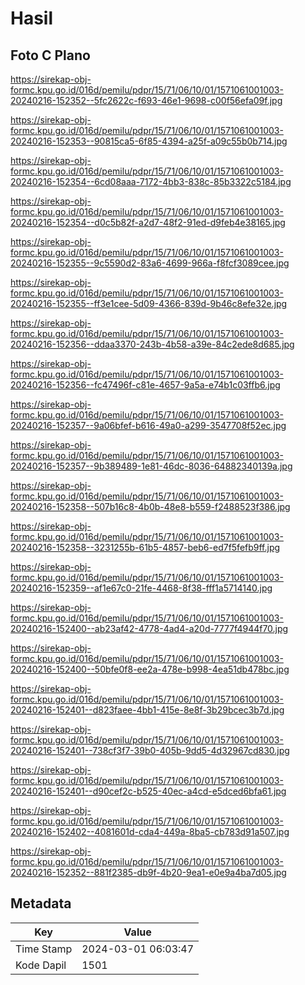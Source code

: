 # Hasil

## Foto C Plano

https://sirekap-obj-formc.kpu.go.id/016d/pemilu/pdpr/15/71/06/10/01/1571061001003-20240216-152352--5fc2622c-f693-46e1-9698-c00f56efa09f.jpg

https://sirekap-obj-formc.kpu.go.id/016d/pemilu/pdpr/15/71/06/10/01/1571061001003-20240216-152353--90815ca5-6f85-4394-a25f-a09c55b0b714.jpg

https://sirekap-obj-formc.kpu.go.id/016d/pemilu/pdpr/15/71/06/10/01/1571061001003-20240216-152354--6cd08aaa-7172-4bb3-838c-85b3322c5184.jpg

https://sirekap-obj-formc.kpu.go.id/016d/pemilu/pdpr/15/71/06/10/01/1571061001003-20240216-152354--d0c5b82f-a2d7-48f2-91ed-d9feb4e38165.jpg

https://sirekap-obj-formc.kpu.go.id/016d/pemilu/pdpr/15/71/06/10/01/1571061001003-20240216-152355--9c5590d2-83a6-4699-966a-f8fcf3089cee.jpg

https://sirekap-obj-formc.kpu.go.id/016d/pemilu/pdpr/15/71/06/10/01/1571061001003-20240216-152355--ff3e1cee-5d09-4366-839d-9b46c8efe32e.jpg

https://sirekap-obj-formc.kpu.go.id/016d/pemilu/pdpr/15/71/06/10/01/1571061001003-20240216-152356--ddaa3370-243b-4b58-a39e-84c2ede8d685.jpg

https://sirekap-obj-formc.kpu.go.id/016d/pemilu/pdpr/15/71/06/10/01/1571061001003-20240216-152356--fc47496f-c81e-4657-9a5a-e74b1c03ffb6.jpg

https://sirekap-obj-formc.kpu.go.id/016d/pemilu/pdpr/15/71/06/10/01/1571061001003-20240216-152357--9a06bfef-b616-49a0-a299-3547708f52ec.jpg

https://sirekap-obj-formc.kpu.go.id/016d/pemilu/pdpr/15/71/06/10/01/1571061001003-20240216-152357--9b389489-1e81-46dc-8036-64882340139a.jpg

https://sirekap-obj-formc.kpu.go.id/016d/pemilu/pdpr/15/71/06/10/01/1571061001003-20240216-152358--507b16c8-4b0b-48e8-b559-f2488523f386.jpg

https://sirekap-obj-formc.kpu.go.id/016d/pemilu/pdpr/15/71/06/10/01/1571061001003-20240216-152358--3231255b-61b5-4857-beb6-ed7f5fefb9ff.jpg

https://sirekap-obj-formc.kpu.go.id/016d/pemilu/pdpr/15/71/06/10/01/1571061001003-20240216-152359--af1e67c0-21fe-4468-8f38-fff1a5714140.jpg

https://sirekap-obj-formc.kpu.go.id/016d/pemilu/pdpr/15/71/06/10/01/1571061001003-20240216-152400--ab23af42-4778-4ad4-a20d-7777f4944f70.jpg

https://sirekap-obj-formc.kpu.go.id/016d/pemilu/pdpr/15/71/06/10/01/1571061001003-20240216-152400--50bfe0f8-ee2a-478e-b998-4ea51db478bc.jpg

https://sirekap-obj-formc.kpu.go.id/016d/pemilu/pdpr/15/71/06/10/01/1571061001003-20240216-152401--d823faee-4bb1-415e-8e8f-3b29bcec3b7d.jpg

https://sirekap-obj-formc.kpu.go.id/016d/pemilu/pdpr/15/71/06/10/01/1571061001003-20240216-152401--738cf3f7-39b0-405b-9dd5-4d32967cd830.jpg

https://sirekap-obj-formc.kpu.go.id/016d/pemilu/pdpr/15/71/06/10/01/1571061001003-20240216-152401--d90cef2c-b525-40ec-a4cd-e5dced6bfa61.jpg

https://sirekap-obj-formc.kpu.go.id/016d/pemilu/pdpr/15/71/06/10/01/1571061001003-20240216-152402--4081601d-cda4-449a-8ba5-cb783d91a507.jpg

https://sirekap-obj-formc.kpu.go.id/016d/pemilu/pdpr/15/71/06/10/01/1571061001003-20240216-152352--881f2385-db9f-4b20-9ea1-e0e9a4ba7d05.jpg


## Metadata

| Key        | Value               |
| ---------- | ------------------- |
| Time Stamp | 2024-03-01 06:03:47 |
| Kode Dapil | 1501                |



